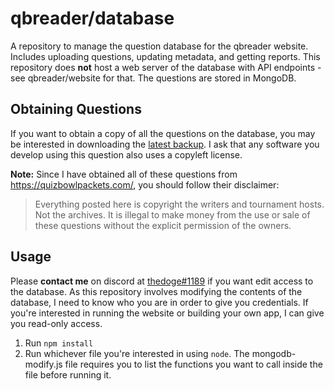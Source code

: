 # qbreader/database

A repository to manage the question database for the qbreader website.
Includes uploading questions, updating metadata, and getting reports.
This repository does **not** host a web server of the database with API endpoints - see qbreader/website for that.
The questions are stored in MongoDB.

## Obtaining Questions

If you want to obtain a copy of all the questions on the database, you may be interested in downloading the [latest backup](https://www.qbreader.org/db/backups).
I ask that any software you develop using this question also uses a copyleft license.

**Note:** Since I have obtained all of these questions from https://quizbowlpackets.com/, you should follow their disclaimer:

> Everything posted here is copyright the writers and tournament hosts. Not the archives. It is illegal to make money from the use or sale of these questions without the explicit permission of the owners.

## Usage

Please **contact me** on discord at [thedoge#1189](https://discord.com/users/298250592135020545) if you want edit access to the database.
As this repository involves modifying the contents of the database, I need to know who you are in order to give you credentials.
If you're interested in running the website or building your own app, I can give you read-only access.

1. Run `npm install`
2. Run whichever file you're interested in using `node`.
   The mongodb-modify.js file requires you to list the functions you want to call inside the file before running it.
